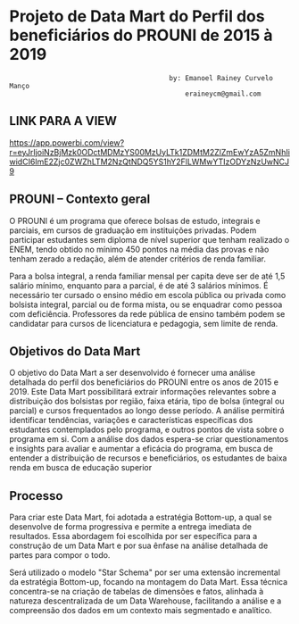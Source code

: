 # Projeto de Data Mart do Perfil dos beneficiários do PROUNI de 2015 à 2019
                                            by: Emanoel Rainey Curvelo Manço
                                                eraineycm@gmail.com

## LINK PARA A VIEW

https://app.powerbi.com/view?r=eyJrIjoiNzBjMzk0ODctMDMzYS00MzUyLTk1ZDMtM2ZlZmEwYzA5ZmNhIiwidCI6ImE2Zjc0ZWZhLTM2NzQtNDQ5YS1hY2FlLWMwYTIzODYzNzUwNCJ9

## PROUNI – Contexto geral

O PROUNI é um programa que oferece bolsas de estudo, integrais e parciais, em cursos de
graduação em instituições privadas. Podem participar estudantes sem diploma de nível
superior que tenham realizado o ENEM, tendo obtido no mínimo 450 pontos na média das
provas e não tenham zerado a redação, além de atender critérios de renda familiar.

Para a bolsa integral, a renda familiar mensal per capita deve ser de até 1,5 salário mínimo,
enquanto para a parcial, é de até 3 salários mínimos. É necessário ter cursado o ensino
médio em escola pública ou privada como bolsista integral, parcial ou de forma mista, ou
se enquadrar como pessoa com deficiência. Professores da rede pública de ensino
também podem se candidatar para cursos de licenciatura e pedagogia, sem limite de
renda.

## Objetivos do Data Mart

O objetivo do Data Mart a ser desenvolvido é fornecer uma análise detalhada do
perfil dos beneficiários do PROUNI entre os anos de 2015 e 2019. Este Data Mart
possibilitará extrair informações relevantes sobre a distribuição dos bolsistas por
região, faixa etária, tipo de bolsa (integral ou parcial) e cursos frequentados ao
longo desse período. A análise permitirá identificar tendências, variações e
características específicas dos estudantes contemplados pelo programa, e outros
pontos de vista sobre o programa em si. Com a análise dos dados espera-se criar
questionamentos e insights para avaliar e aumentar a eficácia do programa, em
busca de entender a distribuição de recursos e beneficiários, os estudantes de
baixa renda em busca de educação superior

## Processo
Para criar este Data Mart, foi adotada a estratégia Bottom-up, a qual se
desenvolve de forma progressiva e permite a entrega imediata de resultados. Essa
abordagem foi escolhida por ser específica para a construção de um Data Mart e
por sua ênfase na análise detalhada de partes para compor o todo.

Será utilizado o modelo "Star Schema" por ser uma extensão incremental da
estratégia Bottom-up, focando na montagem do Data Mart. Essa técnica
concentra-se na criação de tabelas de dimensões e fatos, alinhada à natureza
descentralizada de um Data Warehouse, facilitando a análise e a compreensão dos
dados em um contexto mais segmentado e analítico.



